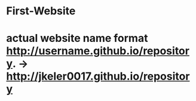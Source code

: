 # First-Website
# actual website name format http://username.github.io/repository. -> http://jkeler0017.github.io/repository
